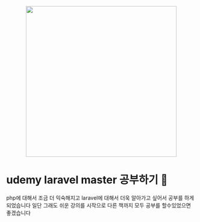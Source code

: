 <p align="center"><a href="https://laravel.com" target="_blank"><img src="https://raw.githubusercontent.com/laravel/art/master/logo-lockup/5%20SVG/2%20CMYK/1%20Full%20Color/laravel-logolockup-cmyk-red.svg" width="400"></a></p>

# udemy laravel master 공부하기 🎵

php에 대해서 조금 더 익숙해지고 laravel에 대해서 더욱 알아가고 싶어서
공부를 하게 되었습니다 일단 그래도 쉬운 강의를 시작으로 다른 책까지 모두 
공부를 할수있었으면 좋겠습니다
